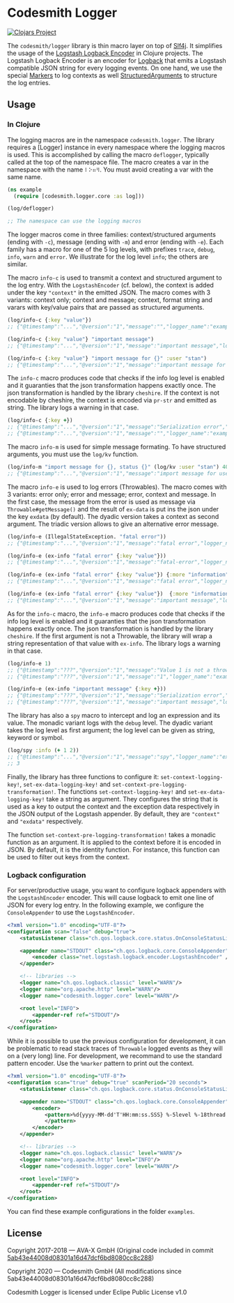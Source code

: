 # Codesmith Logger

[![Clojars Project](https://img.shields.io/clojars/v/codesmith/logger.svg)](https://clojars.org/codesmith/logger)

The `codesmith/logger` library is thin macro layer on top of [Slf4j](http://www.slf4j.org).
It simplifies the usage of the [Logstash Logback Encoder](https://github.com/logstash/logstash-logback-encoder)
in Clojure projects. The Logstash Logback Encoder is an encoder for [Logback](http://logback.qos.ch)
that emits a Logstash compatible JSON string for every logging events. On one hand, we use the special
[Markers](https://github.com/logstash/logstash-logback-encoder/blob/master/src/main/java/net/logstash/logback/marker/Markers.java)
to log contexts as well [StructuredArguments](https://github.com/logstash/logstash-logback-encoder/blob/master/src/main/java/net/logstash/logback/argument/StructuredArguments.java)
to structure the log entries.

## Usage

### In Clojure

The logging macros are in the namespace `codesmith.logger`. 
The library requires a [Logger] instance in every namespace where the logging macros is used.
This is accomplished by calling the macro `deflogger`, typically called at the top of the namespace file. The macro 
creates a var in the namespace with the name `⠇⠕⠶⠻`. You must avoid creating a var with the same name.

```clojure
(ns example
  (require [codesmith.logger.core :as log]))

(log/deflogger)

;; The namespace can use the logging macros
``` 

The logger macros come in three families: context/structured arguments (ending with `-c`), message (ending with `-m`)
and error (ending with `-e`). Each family has a macro for one of the 5 log levels, with prefixes `trace`,
`debug`, `info`, `warn` and `error`. We illustrate for the log level `info`; the others are similar.

The macro `info-c` is used to transmit a context and structured argument to the log entry.
With the `LogstashEncoder` (cf. below), the context is added under the key `"context"` in the emitted JSON.
The macro comes with 3 variants: context only; context and message; context, format string and varars with key/value pairs
that are passed as structured arguments.

```clojure
(log/info-c {:key "value"})
;; {"@timestamp":"...","@version":"1","message":"","logger_name":"example",...,"context":{"key":"value"}}

(log/info-c {:key "value"} "important message")
;; {"@timestamp":"...","@version":"1","message":"important message","logger_name":"example",...,"context":{"key":"value"}}

(log/info-c {:key "value"} "import message for {}" :user "stan")
;; {"@timestamp":"...","@version":"1","message":"important message for user=\"stan\"","logger_name":"example",...,"context":{"key":"value"}, "user":"stan"}
```

The `info-c` macro produces code that checks if the info log level is enabled and it guaranties that
the json transformation happens exactly once. The json transformation is handled by the 
library `cheshire`. If the context is not encodable by cheshire, the context is encoded via `pr-str`
and emitted as string. The library logs a warning in that case.

```clojure
(log/info-c {:key +})
;; {"@timestamp":"...","@version":"1","message":"Serialization error","logger_name":"codesmith.logger.core","level":"WARN",...,"stack_trace":"com.fasterxml.jackson.core.JsonGenerationException: Cannot JSON encode object of class: class clojure.core$_PLUS_: clojure.core$_PLUS_@7a5a9ca1...."}
;; {"@timestamp":"...","@version":"1","message":"","logger_name":"example","context":"{:key #object[clojure.core$_PLUS_ 0x7a5a9ca1 \"clojure.core$_PLUS_@7a5a9ca1\"]}"}
``` 

The macro `info-m` is used for simple message formating. To have structured arguments, you must use the `log/kv` function.

```clojure
(log/info-m "import message for {}, status {}" (log/kv :user "stan") 400)
;; {"@timestamp":"...","@version":"1","message":"import message for user=stan, status 400","logger_name":"example","user":"stan"...}
```

The macro `info-e` is used to log errors (Throwables). The macro comes with 3 variants: error only;
error and message; error, context and message. In the first case, the message from the error
is used as message via `Throwable#getMessage()` and the result of `ex-data` is put ins the json under
the key `exdata` (by default). The dyadic version takes a context as second argument.
The triadic version allows to give an alternative error message.

```clojure
(log/info-e (IllegalStateException. "fatal error"))
;; {"@timestamp":"...","@version":"1","message":"fatal error","logger_name":"example",...,"stack_trace":"..."}

(log/info-e (ex-info "fatal error" {:key "value"}))
;; {"@timestamp":"...","@version":"1","message":"fatal-error","logger_name":"example",...,"stack_trace":"...","exdata":{"key":"value"}}

(log/info-e (ex-info "fatal error" {:key "value"}) {:more "information"})
;; {"@timestamp":"...","@version":"1","message":"fatal error","logger_name":"example",...,"stack_trace":"...","exdata":{"key":"value"},"context":{"more":"information"}}

(log/info-e (ex-info "fatal error" {:key "value"})  {:more "information"} "important message")
;; {"@timestamp":"...","@version":"1","message":"important message","logger_name":"example",...,"stack_trace":"...","exdata":{"key":"value"},"context":{"more":"information"}}
```

As for the `info-c` macro, the `info-e` macro produces code that checks if the info log level is enabled
and it guaranties that the json transformation happens exactly once.
The json transformation is handled by the library `cheshire`.
If the first argument is not a Throwable, the library will wrap a string representation of
that value with `ex-info`. The library logs a warning in that case.

```clojure
(log/info-e 1)
;; {"@timestamp":"???","@version":"1","message":"Value 1 is not a throwable; wrapping in ex-info","logger_name":"codesmith.logger.core","level":"WARN",...}
;; {"@timestamp":"???","@version":"1","message":"1","logger_name":"example",...,"stack_trace":"clojure.lang.ExceptionInfo: 1","exdata":{}}

(log/info-e (ex-info "important message" {:key +}))
;; {"@timestamp":"???","@version":"1","message":"Serialization error","logger_name":"codesmith.logger.core","level":"WARN",...,"stack_trace":"com.fasterxml.jackson.core.JsonGenerationException: Cannot JSON encode object of class: class clojure.core$_PLUS_: clojure.core$_PLUS_@7a5a9ca1..."}
;; {"@timestamp":"???","@version":"1","message":"important message","logger_name":"example",...,"stack_trace":"...","exdata":"{:key #object[clojure.core$_PLUS_ 0x7a5a9ca1 \"clojure.core$_PLUS_@7a5a9ca1\"]}"}
```

The library has also a `spy` macro to intercept and log an expression and its value. The monadic variant
logs with the `debug` level. The dyadic variant takes the log level as first argument; the log level can
be given as string, keyword or symbol.

```clojure
(log/spy :info (+ 1 2))
;; {"@timestamp":"...","@version":"1","message":"spy","logger_name":"example","context":{"expression":"(+ 1 2)","value":3}}
;; 3
```

Finally, the library has three functions to configure it: `set-context-logging-key!`, `set-ex-data-logging-key!` and
`set-context-pre-logging-transformation!`. The functions `set-context-logging-key!` and `set-ex-data-logging-key!` take
a string as argument. They configures the string that is used as a key to output the context and the exception data
respectively in the JSON output of the Logstash appender. By default, they are `"context"` and `"exdata"` respectively.

The function `set-context-pre-logging-transformation!` takes a monadic function as an argument. It
is applied to the context before it is encoded in JSON. By default, it is the identity function.
For instance, this function can be used to filter out keys from the context.

### Logback configuration

For server/productive usage, you want to configure logback appenders with the `LogstashEncoder` encoder.
This will cause logback to emit one line of JSON for every log entry. In the following example, 
we configure the `ConsoleAppender` to use the `LogstashEncoder`.

```xml
<?xml version="1.0" encoding="UTF-8"?>
<configuration scan="false" debug="true">
	<statusListener class="ch.qos.logback.core.status.OnConsoleStatusListener" />

	<appender name="STDOUT" class="ch.qos.logback.core.ConsoleAppender">
		<encoder class="net.logstash.logback.encoder.LogstashEncoder" />
	</appender>

	<!-- libraries -->
	<logger name="ch.qos.logback.classic" level="WARN"/>
	<logger name="org.apache.http" level="WARN"/>
	<logger name="codesmith.logger.core" level="WARN"/>

	<root level="INFO">
		<appender-ref ref="STDOUT"/>
	</root>
</configuration>
```

While it is possible to use the previous configuration for development, it can be problematic
to read stack traces of `Throwable` logged events as they will on a (very long) line. For development,
we recommand to use the standard pattern encoder. Use the `%marker` pattern to print out the context.

```xml
<?xml version="1.0" encoding="UTF-8"?>
<configuration scan="true" debug="true" scanPeriod="20 seconds">
	<statusListener class="ch.qos.logback.core.status.OnConsoleStatusListener" />

	<appender name="STDOUT" class="ch.qos.logback.core.ConsoleAppender">
		<encoder>
			<pattern>%d{yyyy-MM-dd'T'HH:mm:ss.SSS} %-5level %-18thread - %marker - %msg%n
			</pattern>
		</encoder>
	</appender>

	<!-- libraries -->
	<logger name="ch.qos.logback.classic" level="WARN"/>
	<logger name="org.apache.http" level="INFO"/>
	<logger name="codesmith.logger.core" level="WARN"/>

	<root level="INFO">
		<appender-ref ref="STDOUT"/>
	</root>
</configuration>
```

You can find these example configurations in the folder `examples`.

## License

Copyright 2017-2018 — AVA-X GmbH (Original code
included in commit [5ab43e44008d08301a16d47dcf6bd8080cc8c288](https://github.com/codesmith-gmbh/logger/commit/5ab43e44008d08301a16d47dcf6bd8080cc8c288))

Copyright 2020 — Codesmith GmbH (All modifications since 5ab43e44008d08301a16d47dcf6bd8080cc8c288)

Codesmith Logger is licensed under Eclipe Public License v1.0
